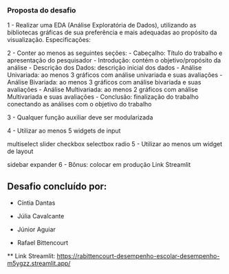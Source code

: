 ### Proposta do desafio
1 - Realizar uma EDA (Análise Exploratória de Dados), utilizando as bibliotecas gráficas de sua preferência e mais adequadas ao propósito da visualização. Especificações:

2 - Conter ao menos as seguintes seções: - Cabeçalho: Título do trabalho e apresentação do pesquisador - Introdução: contém o objetivo/propósito da análise - Descrição dos Dados: descrição inicial dos dados - Análise Univariada: ao menos 3 gráficos com análise univariada e suas avaliações - Análise Bivariada: ao menos 3 gráficos com análise bivariada e suas avaliações - Análise Multivariada: ao menos 2 gráficos com análise Multivariada e suas avaliações - Conclusão: finalização do trabalho conectando as análises com o objetivo do trabalho

3 - Qualquer função auxiliar deve ser modularizada

4 - Utilizar ao menos 5 widgets de input

multiselect
slider
checkbox
selectbox
radio
5 - Utilizar ao menos um widget de layout

sidebar
expander
6 - Bônus: colocar em produção Link Streamlit

## Desafio concluído por:

- Cíntia Dantas

- Júlia Cavalcante

- Júnior Aguiar

- Rafael Bittencourt

** Link Streamlit: https://rabittencourt-desempenho-escolar-desempenho-m5ygzz.streamlit.app/
